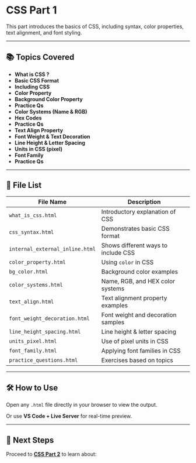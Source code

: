 # CSS Part 1

This part introduces the basics of CSS, including syntax, color properties, text alignment, and font styling.

---

## 📚 Topics Covered

- **What is CSS ?**
- **Basic CSS Format**
- **Including CSS**
- **Color Property**
- **Background Color Property**
- **Practice Qs**
- **Color Systems (Name & RGB)**
- **Hex Codes**
- **Practice Qs**
- **Text Align Property**
- **Font Weight & Text Decoration**
- **Line Height & Letter Spacing**
- **Units in CSS (pixel)**
- **Font Family**
- **Practice Qs**

---

## 📂 File List

| File Name                     | Description                          |
|-------------------------------|--------------------------------------|
| `what_is_css.html`            | Introductory explanation of CSS      |
| `css_syntax.html`             | Demonstrates basic CSS format        |
| `internal_external_inline.html` | Shows different ways to include CSS |
| `color_property.html`         | Using `color` in CSS                 |
| `bg_color.html`               | Background color examples            |
| `color_systems.html`          | Name, RGB, and HEX color systems     |
| `text_align.html`             | Text alignment property examples     |
| `font_weight_decoration.html` | Font weight and decoration samples   |
| `line_height_spacing.html`    | Line height & letter spacing         |
| `units_pixel.html`            | Use of pixel units in CSS            |
| `font_family.html`            | Applying font families in CSS        |
| `practice_questions.html`     | Exercises based on topics            |

---

## 🛠️ How to Use

Open any `.html` file directly in your browser to view the output.

Or use **VS Code + Live Server** for real-time preview.

---

## 🔗 Next Steps

Proceed to **[CSS Part 2](../CSS%20Part%202)** to learn about:
